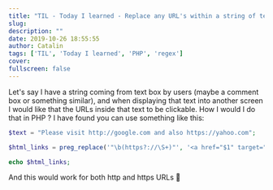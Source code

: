 ```yaml
---
title: "TIL - Today I learned - Replace any URL's within a string of text, to clickable links with PHP"
slug:
description: ""
date: 2019-10-26 18:55:55
author: Catalin
tags: ['TIL', 'Today I learned', 'PHP', 'regex']
cover:
fullscreen: false
---
```


Let's say I have a string coming from text box by users (maybe a comment box or something similar), and when displaying that text into another screen I would like that the URLs inside that text to be clickable. 
How I would I do that in PHP ?
I have found you can use something like this:

```php
$text = "Please visit http://google.com and also https://yahoo.com";

$html_links = preg_replace('"\b(https?://\S+)"', '<a href="$1" target="_blank">$1</a>', $text);

echo $html_links;
```

And this would work for both http and https URLs 🎉
